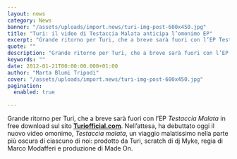 ```yaml
---
layout: news
category: News
banner: "/assets/uploads/import.news/turi-img-post-600x450.jpg"
title: "Turi: il video di Testaccia Malata anticipa l’omonimo EP"
excerpt: "Grande ritorno per Turi, che a breve sarà fuori con l’EP Testaccia Malata in free download sul sito Turiofficial.com. Nell’attesa, ha debuttato oggi il nuovo video omonimo, Testaccia malata, un viaggio malatissimo nella parte più oscura di ciascuno di noi: prodotto da Turi, scratch di dj Myke, regia di Marco Modafferi e produzione di Made [&hellip"
quote: ""
description: "Grande ritorno per Turi, che a breve sarà fuori con l’EP Testaccia Malata in free download sul sito Turiofficial.com. Nell’attesa, ha debuttato oggi il nuovo video omonimo, Testaccia malata, un viaggio malatissimo nella parte più oscura di ciascuno di noi: prodotto da Turi, scratch di dj Myke, regia di Marco Modafferi e produzione di Made [&hellip"
keywords: ""
date: 2012-01-21T00:00:00.000+01:00
author: "Marta Blumi Tripodi"
cover: "/assets/uploads/import.news/turi-img-post-600x450.jpg"
pagination:
  enabled: true

---
```


Grande ritorno per Turi, che a breve sarà fuori con l’EP _Testaccia Malata_ in free download sul sito **[Turiofficial.com](http://www.turiofficial.com/ "http://www.turiofficial.com/")**. Nell’attesa, ha debuttato oggi il nuovo video omonimo, _Testaccia malata_, un viaggio malatissimo nella parte più oscura di ciascuno di noi: prodotto da Turi, scratch di dj Myke, regia di Marco Modafferi e produzione di Made On.  